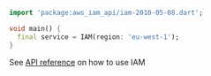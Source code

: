 ```dart
import 'package:aws_iam_api/iam-2010-05-08.dart';

void main() {
  final service = IAM(region: 'eu-west-1');
}
```

See [API reference](https://pub.dev/documentation/aws_iam_api/latest/iam-2010-05-08/IAM-class.html) on how to use IAM
